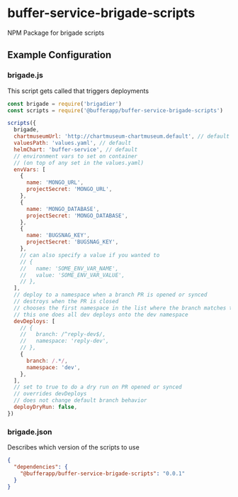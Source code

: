 # buffer-service-brigade-scripts

NPM Package for brigade scripts

## Example Configuration

### brigade.js

This script gets called that triggers deployments

```js
const brigade = require('brigadier')
const scripts = require('@bufferapp/buffer-service-brigade-scripts')

scripts({
  brigade,
  chartmuseumUrl: 'http://chartmuseum-chartmuseum.default', // default
  valuesPath: 'values.yaml', // default
  helmChart: 'buffer-service', // default
  // environment vars to set on container
  // (on top of any set in the values.yaml)
  envVars: [
    {
      name: 'MONGO_URL',
      projectSecret: 'MONGO_URL',
    },
    {
      name: 'MONGO_DATABASE',
      projectSecret: 'MONGO_DATABASE',
    },
    {
      name: 'BUGSNAG_KEY',
      projectSecret: 'BUGSNAG_KEY',
    },
    // can also specify a value if you wanted to
    // {
    //   name: 'SOME_ENV_VAR_NAME',
    //   value: 'SOME_ENV_VAR_VALUE',
    // },
  ],
  // deploy to a namespace when a branch PR is opened or synced
  // destroys when the PR is closed
  // chooses the first namespace in the list where the branch matches the regex
  // this one does all dev deploys onto the dev namespace
  devDeploys: [
    // {
    //   branch: /^reply-dev$/,
    //   namespace: 'reply-dev',
    // },
    {
      branch: /.*/,
      namespace: 'dev',
    },
  ],
  // set to true to do a dry run on PR opened or synced
  // overrides devDeploys
  // does not change default branch behavior
  deployDryRun: false,
})
```

### brigade.json

Describes which version of the scripts to use

```json
{
  "dependencies": {
    "@bufferapp/buffer-service-brigade-scripts": "0.0.1"
  }
}
```

